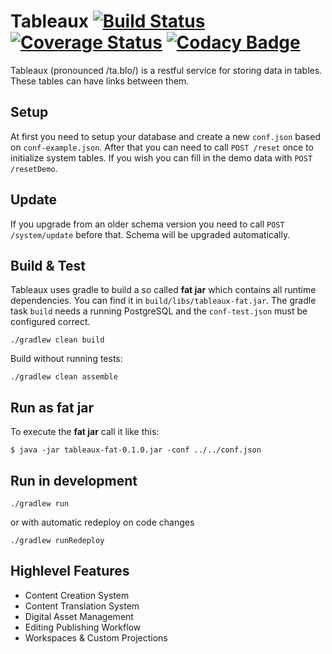 # Tableaux [![Build Status](https://travis-ci.org/campudus/tableaux.svg)](https://travis-ci.org/campudus/tableaux) [![Coverage Status](https://coveralls.io/repos/campudus/tableaux/badge.svg?branch=master&service=github)](https://coveralls.io/github/campudus/tableaux?branch=master) [![Codacy Badge](https://api.codacy.com/project/badge/Grade/86e7fdd23bc1405e84ae2950b772e309)](https://www.codacy.com/app/Campudus/tableaux?utm_source=github.com&amp;utm_medium=referral&amp;utm_content=campudus/tableaux&amp;utm_campaign=Badge_Grade)

Tableaux (pronounced /ta.blo/) is a restful service for storing data in tables. These tables can have links between them.

## Setup

At first you need to setup your database and create a new `conf.json` based on `conf-example.json`.
After that you can need to call `POST /reset` once to initialize system tables. If you wish you can fill in the demo data with `POST /resetDemo`.

## Update

If you upgrade from an older schema version you need to call `POST /system/update` before that. Schema will be upgraded automatically.

## Build & Test

Tableaux uses gradle to build a so called **fat jar** which contains all runtime dependencies. You can find it in `build/libs/tableaux-fat.jar`. The gradle task `build` needs a running PostgreSQL and the `conf-test.json` must be configured correct.

```
./gradlew clean build
```

Build without running tests:

```
./gradlew clean assemble
```

## Run as fat jar

To execute the **fat jar** call it like this:

```
$ java -jar tableaux-fat-0.1.0.jar -conf ../../conf.json
```

## Run in development

```
./gradlew run
```

or with automatic redeploy on code changes

```
./gradlew runRedeploy
```

## Highlevel Features

* Content Creation System
* Content Translation System
* Digital Asset Management
* Editing Publishing Workflow
* Workspaces & Custom Projections
